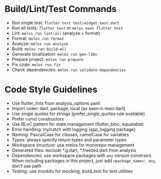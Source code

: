 # Build/Lint/Test Commands
- Run single test: `flutter test test/widget_test.dart`
- Run all tests: `flutter test` or `melos exec flutter test`
- Lint: `melos run lint:all` (analyze + format)
- Format: `melos run format`
- Analyze: `melos run analyze`
- Build: `melos run build-all`
- Generate localization: `melos run gen-l10n`
- Prepare project: `melos run prepare`
- Fix code: `melos run fix`
- Check dependencies: `melos run validate-dependencies`

# Code Style Guidelines
- Use flutter_lints from analysis_options.yaml
- Import order: dart, package, local (as seen in main.dart)
- Use single quotes for strings (prefer_single_quotes rule available)
- Prefer const constructors
- Use BLoC pattern for state management (flutter_bloc, equatable)
- Error handling: try/catch with logging (app_logging package)
- Naming: PascalCase for classes, camelCase for variables
- Types: always specify return types and parameter types
- Workspace structure: use melos for monorepo management
- Generated files: exclude *.g.dart, *.freezed.dart from analysis
- Dependencies: use workspace packages with `any` version constraint. When including packages in this project, just add `<package_name>: any`, don't use path
- Testing: use mockito for mocking, build_test for test utilities